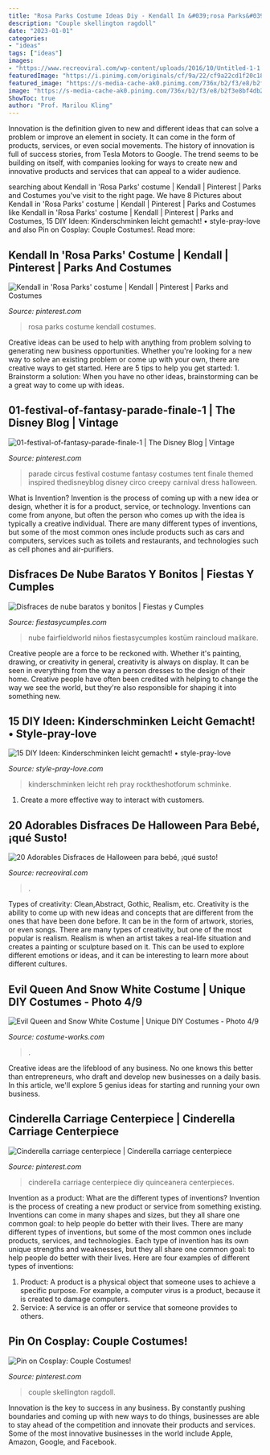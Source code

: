 ```yaml
---
title: "Rosa Parks Costume Ideas Diy - Kendall In &#039;rosa Parks&#039; Costume"
description: "Couple skellington ragdoll"
date: "2023-01-01"
categories:
- "ideas"
tags: ["ideas"]
images:
- "https://www.recreoviral.com/wp-content/uploads/2016/10/Untitled-1-1.jpg"
featuredImage: "https://i.pinimg.com/originals/cf/9a/22/cf9a22cd1f20c18262464795df53dec6.jpg"
featured_image: "https://s-media-cache-ak0.pinimg.com/736x/b2/f3/e8/b2f3e8bf4db2144135c07c755496fc28.jpg"
image: "https://s-media-cache-ak0.pinimg.com/736x/b2/f3/e8/b2f3e8bf4db2144135c07c755496fc28.jpg"
ShowToc: true
author: "Prof. Marilou Kling"
---
```



Innovation is the definition given to new and different ideas that can solve a problem or improve an element in society. It can come in the form of products, services, or even social movements. The history of innovation is full of success stories, from Tesla Motors to Google. The trend seems to be building on itself, with companies looking for ways to create new and innovative products and services that can appeal to a wider audience.

	

		
searching about Kendall in &#039;Rosa Parks&#039; costume | Kendall | Pinterest | Parks and Costumes you've visit to the right page. We have 8 Pictures about Kendall in &#039;Rosa Parks&#039; costume | Kendall | Pinterest | Parks and Costumes like Kendall in &#039;Rosa Parks&#039; costume | Kendall | Pinterest | Parks and Costumes, 15 DIY Ideen: Kinderschminken leicht gemacht! • style-pray-love and also Pin on Cosplay: Couple Costumes!. Read more:
		
    
## Kendall In &#039;Rosa Parks&#039; Costume | Kendall | Pinterest | Parks And Costumes

<img loading=lazy src="https://s-media-cache-ak0.pinimg.com/736x/b2/f3/e8/b2f3e8bf4db2144135c07c755496fc28.jpg" onerror="this.onerror=null;this.src='https://tse1.mm.bing.net/th?id=OIP.6ukidS0W_kx7ktqDk4XcRwHaJv&amp;pid=15.1';" alt="Kendall in &#039;Rosa Parks&#039; costume | Kendall | Pinterest | Parks and Costumes">

_Source: pinterest.com_

>rosa parks costume kendall costumes. 

	

Creative ideas can be used to help with anything from problem solving to generating new business opportunities. Whether you're looking for a new way to solve an existing problem or come up with your own, there are creative ways to get started. Here are 5 tips to help you get started: 1. Brainstorm a solution: When you have no other ideas, brainstorming can be a great way to come up with ideas.

    
## 01-festival-of-fantasy-parade-finale-1 | The Disney Blog | Vintage

<img loading=lazy src="https://i.pinimg.com/originals/a8/f1/66/a8f1669930870deefa433249f29eea12.jpg" onerror="this.onerror=null;this.src='https://tse2.mm.bing.net/th?id=OIP.04ZcoUxN961ee1MtP_zU5QHaLC&amp;pid=15.1';" alt="01-festival-of-fantasy-parade-finale-1 | The Disney Blog | Vintage">

_Source: pinterest.com_

>parade circus festival costume fantasy costumes tent finale themed inspired thedisneyblog disney circo creepy carnival dress halloween. 

	

What is Invention?
Invention is the process of coming up with a new idea or design, whether it is for a product, service, or technology. Inventions can come from anyone, but often the person who comes up with the idea is typically a creative individual. There are many different types of inventions, but some of the most common ones include products such as cars and computers, services such as toilets and restaurants, and technologies such as cell phones and air-purifiers.

    
## Disfraces De Nube Baratos Y Bonitos | Fiestas Y Cumples

<img loading=lazy src="http://fiestasycumples.com/wp-content/uploads/2015/01/disfraz-nube-barato1-e1421771996703.jpg" onerror="this.onerror=null;this.src='https://tse4.mm.bing.net/th?id=OIP.7UmgHcS3F8hFIR_NZOfnmwHaLH&amp;pid=15.1';" alt="Disfraces de nube baratos y bonitos | Fiestas y Cumples">

_Source: fiestasycumples.com_

>nube fairfieldworld niños fiestasycumples kostüm raincloud maškare. 

	

Creative people are a force to be reckoned with. Whether it's painting, drawing, or creativity in general, creativity is always on display. It can be seen in everything from the way a person dresses to the design of their home. Creative people have often been credited with helping to change the way we see the world, but they're also responsible for shaping it into something new.

    
## 15 DIY Ideen: Kinderschminken Leicht Gemacht! • Style-pray-love

<img loading=lazy src="http://style-pray-love.com/wp-content/uploads/2017/02/Reh-Kinder-Schminke-1.jpg" onerror="this.onerror=null;this.src='https://tse1.mm.bing.net/th?id=OIP.ArYQBoCNbyNSnnYi0_lLwwHaLL&amp;pid=15.1';" alt="15 DIY Ideen: Kinderschminken leicht gemacht! • style-pray-love">

_Source: style-pray-love.com_

>kinderschminken leicht reh pray rocktheshotforum schminke. 

	

1. Create a more effective way to interact with customers.

    
## 20 Adorables Disfraces De Halloween Para Bebé, ¡qué Susto!

<img loading=lazy src="https://www.recreoviral.com/wp-content/uploads/2016/10/Untitled-1-1.jpg" onerror="this.onerror=null;this.src='https://tse4.mm.bing.net/th?id=OIP.hhMVU-I_y5zpPyFWWMPFIwAAAA&amp;pid=15.1';" alt="20 Adorables Disfraces de Halloween para bebé, ¡qué susto!">

_Source: recreoviral.com_

>. 

	

Types of creativity: Clean,Abstract, Gothic, Realism, etc.
Creativity is the ability to come up with new ideas and concepts that are different from the ones that have been done before. It can be in the form of artwork, stories, or even songs. There are many types of creativity, but one of the most popular is realism. Realism is when an artist takes a real-life situation and creates a painting or sculpture based on it. This can be used to explore different emotions or ideas, and it can be interesting to learn more about different cultures.

    
## Evil Queen And Snow White Costume | Unique DIY Costumes - Photo 4/9

<img loading=lazy src="https://photos.costume-works.com/full/evil_queen_and_snow_white3.jpg" onerror="this.onerror=null;this.src='https://tse4.mm.bing.net/th?id=OIP.UBZzVUxO7xzjU4OgxvOS5QHaLH&amp;pid=15.1';" alt="Evil Queen and Snow White Costume | Unique DIY Costumes - Photo 4/9">

_Source: costume-works.com_

>. 

	

Creative ideas are the lifeblood of any business. No one knows this better than entrepreneurs, who draft and develop new businesses on a daily basis. In this article, we'll explore 5 genius ideas for starting and running your own business.

    
## Cinderella Carriage Centerpiece | Cinderella Carriage Centerpiece

<img loading=lazy src="https://i.pinimg.com/originals/cf/9a/22/cf9a22cd1f20c18262464795df53dec6.jpg" onerror="this.onerror=null;this.src='https://tse1.mm.bing.net/th?id=OIP.SVDL7W6y7OU1os3GqXh-qQHaLV&amp;pid=15.1';" alt="Cinderella carriage centerpiece | Cinderella carriage centerpiece">

_Source: pinterest.com_

>cinderella carriage centerpiece diy quinceanera centerpieces. 

	

Invention as a product: What are the different types of inventions?
Invention is the process of creating a new product or service from something existing. Inventions can come in many shapes and sizes, but they all share one common goal: to help people do better with their lives. 
There are many different types of inventions, but some of the most common ones include products, services, and technologies. Each type of invention has its own unique strengths and weaknesses, but they all share one common goal: to help people do better with their lives. 
Here are four examples of different types of inventions: 
1) Product: A product is a physical object that someone uses to achieve a specific purpose. For example, a computer virus is a product, because it is created to damage computers. 
2) Service: A service is an offer or service that someone provides to others.

    
## Pin On Cosplay: Couple Costumes!

<img loading=lazy src="https://i.pinimg.com/736x/29/2b/95/292b953fef4df9113203629a0c721002--couples-cosplay-awesome-makeup.jpg" onerror="this.onerror=null;this.src='https://tse1.mm.bing.net/th?id=OIP.cLHwshxfVYxADDcsb1DRtQHaLH&amp;pid=15.1';" alt="Pin on Cosplay: Couple Costumes!">

_Source: pinterest.com_

>couple skellington ragdoll. 

	

Innovation is the key to success in any business. By constantly pushing boundaries and coming up with new ways to do things, businesses are able to stay ahead of the competition and innovate their products and services. Some of the most innovative businesses in the world include Apple, Amazon, Google, and Facebook.

